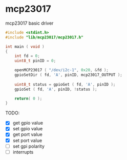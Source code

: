 # mcp23017
mcp23017 basic driver

```C
#include <stdint.h>
#include "lib/mcp23017/mcp23017.h"

int main ( void )
{
	int fd = 0;
	uint8_t pinID = 0;

	openMCP23017 ( "/dev/i2c-1", 0x20, &fd );
	gpioSetDir ( fd, 'A', pinID, mcp23017_OUTPUT );
	
	uint8_t status = gpioGet ( fd, 'A', pinID );
	gpioSet ( fd, 'A', pinID, !status );

	return( 0 );
}
```

TODO:
 - [x] get gpio value
 - [x] set gpio value
 - [x] get port value
 - [x] set port value
 - [ ] set gpi polarity
 - [ ] interrupts